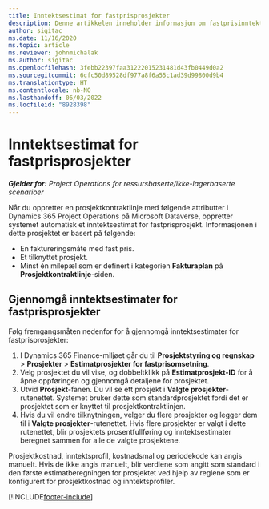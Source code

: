 ```yaml
---
title: Inntektsestimat for fastprisprosjekter
description: Denne artikkelen inneholder informasjon om fastprisinntekt på prosjekter.
author: sigitac
ms.date: 11/16/2020
ms.topic: article
ms.reviewer: johnmichalak
ms.author: sigitac
ms.openlocfilehash: 3febb22397faa31222015231481d43fb0449d0a2
ms.sourcegitcommit: 6cfc50d89528df977a8f6a55c1ad39d99800d9b4
ms.translationtype: HT
ms.contentlocale: nb-NO
ms.lasthandoff: 06/03/2022
ms.locfileid: "8928398"
---
```

# <a name="fixed-price-revenue-estimate-projects"></a>Inntektsestimat for fastprisprosjekter 

_**Gjelder for:** Project Operations for ressursbaserte/ikke-lagerbaserte scenarioer_

Når du oppretter en prosjektkontraktlinje med følgende attributter i Dynamics 365 Project Operations på Microsoft Dataverse, oppretter systemet automatisk et inntektsestimat for fastprisprosjekt. Informasjonen i dette prosjektet er basert på følgende:

  - En faktureringsmåte med fast pris.
  - Et tilknyttet prosjekt.
  - Minst én milepæl som er definert i kategorien **Fakturaplan** på **Prosjektkontraktlinje**-siden.

## <a name="review-fixed-price-revenue-estimates-projects"></a>Gjennomgå inntektsestimater for fastprisprosjekter
Følg fremgangsmåten nedenfor for å gjennomgå inntektsestimater for fastprisprosjekter:

1. I Dynamics 365 Finance-miljøet går du til **Prosjektstyring og regnskap** > **Prosjekter** > **Estimatprosjekter for fastprisomsetning**.
2. Velg prosjektet du vil vise, og dobbeltklikk på **Estimatprosjekt-ID** for å åpne oppføringen og gjennomgå detaljene for prosjektet.
3. Utvid **Prosjekt**-fanen. Du vil se ett prosjekt i **Valgte prosjekter**-rutenettet. Systemet bruker dette som standardprosjektet fordi det er prosjektet som er knyttet til prosjektkontraktlinjen. 
4. Hvis du vil endre tilknytningen, velger du flere prosjekter og legger dem til i **Valgte prosjekter**-rutenettet. Hvis flere prosjekter er valgt i dette rutenettet, blir prosjektets prosentfullføring og inntektsestimater beregnet sammen for alle de valgte prosjektene.

  Prosjektkostnad, inntektsprofil, kostnadsmal og periodekode kan angis manuelt. Hvis de ikke angis manuelt, blir verdiene som angitt som standard i den første estimatberegningen for prosjektet ved hjelp av reglene som er konfigurert for prosjektkostnad og inntektsprofiler.



[!INCLUDE[footer-include](../includes/footer-banner.md)]